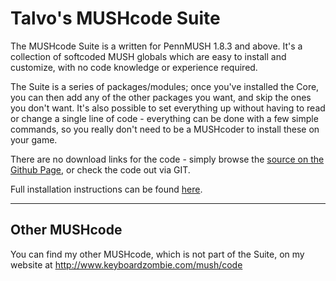 # Talvo's MUSHcode Suite #

The MUSHcode Suite is a written for PennMUSH 1.8.3 and above. It's a collection of softcoded MUSH globals which are easy to install and customize, with no code knowledge or experience required.

The Suite is a series of packages/modules; once you've installed the Core, you can then add any of the other packages you want, and skip the ones you don't want. It's also possible to set everything up without having to read or change a single line of code - everything can be done with a few simple commands, so you really don't need to be a MUSHcoder to install these on your game.

There are no download links for the code - simply browse the [source on the Github Page](https://github.com/talvo/talvos-mushcode-suite), or check the code out via GIT.

Full installation instructions can be found [here](https://github.com/talvo/talvos-mushcode-suite/wiki/Installation).


---

## Other MUSHcode ##
You can find my other MUSHcode, which is not part of the Suite, on my website at http://www.keyboardzombie.com/mush/code
